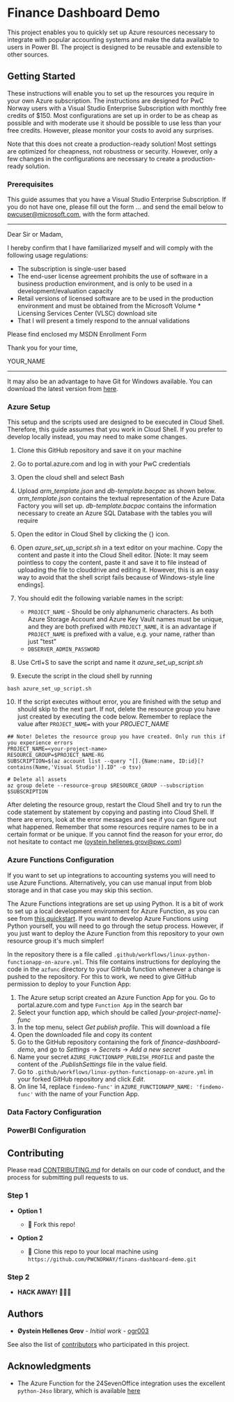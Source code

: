 # Finance Dashboard Demo

This project enables you to quickly set up Azure resources necessary to integrate with popular accounting systems and make the data available to users in Power BI. The project is designed to be reusable and extensible to other sources.

## Getting Started

These instructions will enable you to set up the resources you require in your own Azure subscription. The instructions are designed for PwC Norway users with a Visual Studio Enterprise Subscription with monthly free credits of $150. Most configurations are set up in order to be as cheap as possible and with moderate use it should be possible to use less than your free credits. However, please monitor your costs to avoid any surprises.

Note that this does not create a production-ready solution! Most settings are optimized for cheapness, not robustness or security. However, only a few changes in the configurations are necessary to create  a production-ready solution.

### Prerequisites

This guide assumes that you have a Visual Studio Enterprise Subscription. If you do not have one, please fill out the form ... and send the email below to pwcuser@microsoft.com, with the form attached.

-------------------------------------------
Dear Sir or Madam,

I hereby confirm that I have familiarized myself and will comply with the following usage regulations:
* The subscription is single-user based
* The end-user license agreement prohibits the use of software in a business production environment, and is only to be used in a development/evaluation capacity
* Retail versions of licensed software are to be used in the production environment and must be obtained from the Microsoft Volume * Licensing Services Center (VLSC) download site
* That I will present a timely respond to the annual validations

Please find enclosed my MSDN Enrollment Form

Thank you for your time,

YOUR_NAME

-------------------------------------------

It may also be an advantage to have Git for Windows available. You can download the latest version from [here](https://gitforwindows.org/).

### Azure Setup

This setup and the scripts used are designed to be executed in Cloud Shell. Therefore, this guide assumes that you work in Cloud Shell. If you prefer to develop locally instead, you may need to make some changes.

1. Clone this GitHub repository and save it on your machine
2. Go to portal.azure.com and log in with your PwC credentials
3. Open the cloud shell and select Bash

4. Upload *arm_template.json* and *db-template.bacpac* as shown below. *arm_template.json* contains the textual representation of the Azure Data Factory you will set up. *db-template.bacpac* contains the information necessary to create an Azure SQL Database with the tables you will require
5. Open the editor in Cloud Shell by clicking the {} icon.
6. Open *azure_set_up_script.sh* in a text editor on your machine. Copy the content and paste it into the Cloud Shell editor. [Note: It may seem pointless to copy the content, paste it and save it to file instead of uploading the file to clouddrive and editing it. However, this is an easy way to avoid that the shell script fails because of Windows-style line endings].
7. You should edit the following variable names in the script: 
    * `PROJECT_NAME` - Should be only alphanumeric characters. As both Azure Storage Account and Azure Key Vault names must be unique, and they are both prefixed with `PROJECT_NAME`, it is an advantage if `PROJECT_NAME` is prefixed with a value, e.g. your name, rather than just "test"
    * `DBSERVER_ADMIN_PASSWORD`
8. Use Crtl+S to save the script and name it *azure_set_up_script.sh*
9. Execute the script in the cloud shell by running
```
bash azure_set_up_script.sh
```
10. If the script executes without error, you are finished with the setup and should skip to the next part. If not, delete the resource group you have just created by executing the code below. Remember to replace the value after `PROJECT_NAME=` with your *PROJECT_NAME*
```
## Note! Deletes the resource group you have created. Only run this if you experience errors
PROJECT_NAME=<your-project-name>
RESOURCE_GROUP=$PROJECT_NAME-RG
SUBSCRIPTION=$(az account list --query "[].{Name:name, ID:id}[?contains(Name,'Visual Studio')].ID" -o tsv)

# Delete all assets
az group delete --resource-group $RESOURCE_GROUP --subscription $SUBSCRIPTION
```
After deleting the resource group, restart the Cloud Shell and try to run the code statement by statement by copying and pasting into Cloud Shell. If there are errors, look at the error messages and see if you can figure out what happened. Remember that some resources require names to be in a certain format or be unique. If you cannot find the reason for your error, do not hesitate to contact me (oystein.hellenes.grov@pwc.com)

### Azure Functions Configuration

If you want to set up integrations to accounting systems you will need to use Azure Functions. Alternatively, you can use manual input from blob storage and in that case you may skip this section.

The Azure Functions integrations are set up using Python. It is a bit of work to set up a local development environment for Azure Function, as you can see from [this quickstart](https://docs.microsoft.com/en-us/azure/azure-functions/functions-create-first-azure-function-azure-cli?tabs=bash%2Cbrowser&pivots=programming-language-python). If you want to develop Azure Functions using Python yourself, you will need to go through the setup process. However, if you just want to deploy the Azure Function from this repository to your own resource group it's much simpler!

In the repository there is a file called `.github/workflows/linux-python-functionapp-on-azure.yml`. This file contains instructions for deploying the code in the `azfunc` directory to your GitHub function whenever a change is pushed to the repository. For this to work, we need to give GitHub permission to deploy to your Function App: 

1. The Azure setup script created an Azure Function App for you. Go to portal.azure.com and type `Function App` in the search bar
2. Select your function app, which should be called *[your-project-name]-func*
3. In the top menu, select *Get publish profile*. This will download a file
4. Open the downloaded file and copy its content
5. Go to the GitHub repository containing the fork of *finance-dashboard-demo*, and go to *Settings* &rarr; *Secrets* &rarr; *Add a new secret*
6. Name your secret `AZURE_FUNCTIONAPP_PUBLISH_PROFILE` and paste the content of the *.PublishSettings* file in the value field.
7. Go to `.github/workflows/linux-python-functionapp-on-azure.yml` in your forked GitHub repository and click *Edit*.
8. On line 14, replace `findemo-func'` in `AZURE_FUNCTIONAPP_NAME: 'findemo-func'` with the name of your Function App.

### Data Factory Configuration

### PowerBI Configuration

## Contributing

Please read [CONTRIBUTING.md](https://gist.github.com/PurpleBooth/b24679402957c63ec426) for details on our code of conduct, and the process for submitting pull requests to us.

### Step 1

- **Option 1**
    - 🍴 Fork this repo!

- **Option 2**
    - 👯 Clone this repo to your local machine using `https://github.com/PWCNORWAY/finans-dashboard-demo.git`

### Step 2

- **HACK AWAY!** 🔨🔨🔨

## Authors

* **Øystein Hellenes Grov** - *Initial work* - [ogr003](https://github.com/ogr003)

See also the list of [contributors](https://github.com/PWCNORWAY/finans-dashboard-demo/contributors) who participated in this project.

## Acknowledgments

* The Azure Function for the 24SevenOffice integration uses the excellent `python-24so` library, which is available [here](https://github.com/loyning/python-24so)
